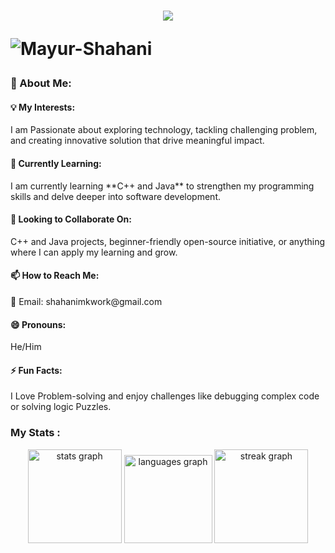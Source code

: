 <h1 align="center">
 
<img src="https://readme-typing-svg.herokuapp.com/?font=Righteous&color=7A5AE4&size=25&center=true&vCenter=true&width=500&height=50&duration=2000&lines=Hi+There!+👋;+I'm+Mayur+Shahani+👨🏻‍💻;+BSCS+Student🎓" />

<p align="left"> 
  <img src="https://komarev.com/ghpvc/?username=Mayur-Shahani&label=Profile%20views&color=0e75b6&style=flat" alt="Mayur-Shahani" /> 
</p>
<h3 align="left">👀 About Me:</h3>

<h4 align="left">💡 My Interests:</h4>
I am Passionate about exploring technology, tackling challenging problem, and creating innovative solution that drive meaningful impact.

<h4 align="left">🌱 Currently Learning:</h4>
I am currently learning **C++ and Java** to strengthen my programming skills and delve deeper into software development.  

<h4 align="left">💞️ Looking to Collaborate On:</h4>
C++ and Java projects, beginner-friendly open-source initiative, or anything where I can apply my learning and grow.  

<h4 align="left">📫 How to Reach Me:</h4>
📧 Email: shahanimkwork@gmail.com 

<h4 align="left">😄 Pronouns:</h4>
He/Him  

<h4 align ="left">⚡ Fun Facts:</h4>
I Love Problem-solving and enjoy challenges like debugging complex code or solving logic Puzzles.  

<h3 align="left"> My Stats :</h3>
<div align="center">
<img src="https://github-readme-stats.vercel.app/api?username=Mayur-Shahani&hide_title=false&hide_rank=false&show_icons=true&include_all_commits=true&count_private=true&disable_animations=false&theme=dracula&locale=en&hide_border=false&order=1" height="150" alt="stats graph"  />
  <img src="https://github-readme-stats.vercel.app/api/top-langs?username=Mayur-Shahani&locale=en&hide_title=false&layout=compact&card_width=320&langs_count=5&theme=dracula&hide_border=false&order=2" height="141" alt="languages graph"  />
  <img src="https://streak-stats.demolab.com?user=Mayur-Shahani&locale=en&mode=daily&theme=dracula&hide_border=false&border_radius=5&order=3" height="150" alt="streak graph"  />
</div>
</div>



<!---
Mayur-Shahani/Mayur-Shahani is a ✨ special ✨ repository because its `README.md` (this file) appears on your GitHub profile.
You can click the Preview link to take a look at your changes.
--->
